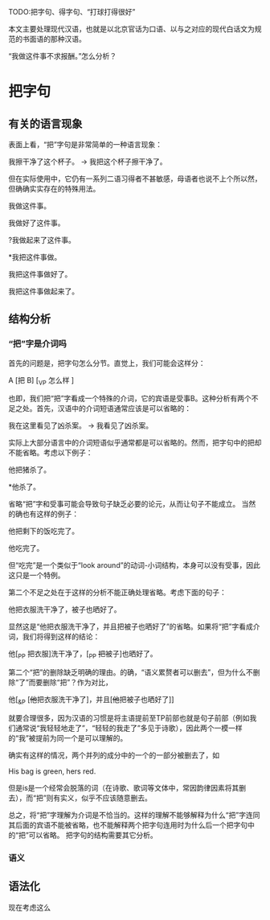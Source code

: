 TODO:把字句、得字句、“打球打得很好”

本文主要处理现代汉语，也就是以北京官话为口语、以与之对应的现代白话文为规范的书面语的那种汉语。

“我做这件事不求报酬。”怎么分析？

# 把字句

## 有关的语言现象

表面上看，“把”字句是非常简单的一种语言现象：

我擦干净了这个杯子。 → 我把这个杯子擦干净了。

但在实际使用中，它仍有一系列二语习得者不甚敏感，母语者也说不上个所以然，但确确实实存在的特殊用法。

我做这件事。

我做好了这件事。

?我做起来了这件事。

*我把这件事做。

我把这件事做好了。

我把这件事做起来了。

## 结构分析

### “把”字是介词吗

首先的问题是，把字句怎么分节。直觉上，我们可能会这样分：

A [把 B] [<sub>VP</sub> 怎么样 ]

也即，我们把“把”字看成一个特殊的介词，它的宾语是受事B。这种分析有两个不足之处。首先，汉语中的介词短语通常应该是可以省略的：

我在这里看见了凶杀案。 → 我看见了凶杀案。

实际上大部分语言中的介词短语似乎通常都是可以省略的。然而，把字句中的把却不能省略。考虑以下例子：

他把猪杀了。

*他杀了。

省略“把”字和受事可能会导致句子缺乏必要的论元，从而让句子不能成立。
当然的确也有这样的例子：

他把剩下的饭吃完了。 

他吃完了。

但“吃完”是一个类似于“look around”的动词-小词结构，本身可以没有受事，因此这只是一个特例。

第二个不足之处在于这样的分析不能正确处理省略。考虑下面的句子：

他把衣服洗干净了，被子也晒好了。

显然这是“他把衣服洗干净了，并且把被子也晒好了”的省略。如果将“把”字看成介词，我们将得到这样的结论：

他[<sub>PP</sub> 把衣服]洗干净了，[<sub>PP</sub> <del>把</del>被子]也晒好了。

第二个“把”的删除缺乏明确的理由。的确，“语义累赘者可以删去”，但为什么不删除“了”而要删除“把”？作为对比，

他[<sub>&P</sub> [<del>他</del>把衣服洗干净了]，并且[<del>他</del>把被子也晒好了]]

就要合理很多，因为汉语的习惯是将主语提前至TP前部也就是句子前部（例如我们通常说“我轻轻地走了”，“轻轻的我走了”多见于诗歌），因此两个一模一样的“我”被提前为同一个是可以理解的。

确实有这样的情况，两个并列的成分中的一个的一部分被删去了，如

His bag is green, hers red.

但是is是一个经常会脱落的词（在诗歌、歌词等文体中，常因韵律因素将其删去），而“把”则有实义，似乎不应该随意删去。

总之，将“把”字理解为介词是不恰当的。这样的理解不能够解释为什么“把”字连同其后面的宾语不能被省略，也不能解释两个把字句连用时为什么后一个把字句中的“把”可以省略。
把字句的结构需要其它分析。

### 语义

## 语法化

现在考虑这么
